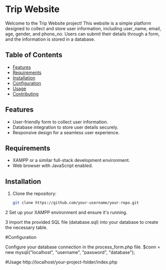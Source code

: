 # Trip Website

Welcome to the Trip Website project! This website is a simple platform designed to collect and store user information, including user_name, email, age, gender, and phone_no. Users can submit their details through a form, and the information is stored in a database.

## Table of Contents

- [Features](#features)
- [Requirements](#requirements)
- [Installation](#installation)
- [Configuration](#configuration)
- [Usage](#usage)
- [Contributing](#contributing)

## Features

- User-friendly form to collect user information.
- Database integration to store user details securely.
- Responsive design for a seamless user experience.

## Requirements

- XAMPP or a similar full-stack development environment.
- Web browser with JavaScript enabled.

## Installation

1. Clone the repository:

   ```bash
   git clone https://github.com/your-username/your-repo.git
2 Set up your XAMPP environment and ensure it's running.

3 Import the provided SQL file (database.sql) into your database to create the necessary table.

#Configuration

Configure your database connection in the process_form.php file.
$conn = new mysqli("localhost", "username", "password", "database");

#Usage
http://localhost/your-project-folder/index.php

